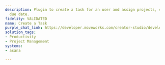 ```yaml
---
description: Plugin to create a task for an user and assign projects, start date,
  due date.
fidelity: VALIDATED
name: Create a Task
purple_chat_link: https://developer.moveworks.com/creator-studio/developer-tools/purple-chat?conversation=%7B%22startTimestamp%22%3A%2211%3A43+AM%22%2C%22messages%22%3A%5B%7B%22parts%22%3A%5B%7B%22richText%22%3A%22I+want+to+create+a+new+task+and+assign+it+to+a+user.%22%7D%5D%2C%22role%22%3A%22user%22%7D%2C%7B%22parts%22%3A%5B%7B%22richText%22%3A%22Okay%2C+I+can+help+with+that.+Let%27s+gather+some+details.%5Cn%5CnWho+should+I+assign+the+task+to%3F%22%7D%5D%2C%22role%22%3A%22assistant%22%7D%2C%7B%22parts%22%3A%5B%7B%22richText%22%3A%22John+Doe%22%7D%5D%2C%22role%22%3A%22user%22%7D%2C%7B%22parts%22%3A%5B%7B%22reasoningSteps%22%3A%5B%7B%22richText%22%3A%22Searching+for+user+%5C%22John+Doe%5C%22+in+the+system...%22%2C%22status%22%3A%22pending%22%7D%2C%7B%22richText%22%3A%22Found+2+possible+matches.%22%2C%22status%22%3A%22success%22%7D%5D%7D%2C%7B%22richText%22%3A%22I+found+a+couple+of+matches+for+%5C%22John+Doe.%5C%22%22%7D%2C%7B%22buttons%22%3A%5B%7B%22buttonText%22%3A%22John+Doe+%28john.doe%40example.com%29%22%2C%22style%22%3A%22outlined%22%7D%2C%7B%22buttonText%22%3A%22John+Doe+%28john.d%40example.com%29%22%2C%22style%22%3A%22outlined%22%7D%5D%7D%5D%2C%22role%22%3A%22assistant%22%7D%2C%7B%22parts%22%3A%5B%7B%22richText%22%3A%22John+Doe+%28john.doe%40example.com%29%22%7D%5D%2C%22role%22%3A%22user%22%7D%2C%7B%22parts%22%3A%5B%7B%22richText%22%3A%22Got+it.+Which+project+should+this+task+be+associated+with%3F%22%7D%5D%2C%22role%22%3A%22assistant%22%7D%2C%7B%22parts%22%3A%5B%7B%22richText%22%3A%22Project+Evergreen%22%7D%5D%2C%22role%22%3A%22user%22%7D%2C%7B%22parts%22%3A%5B%7B%22richText%22%3A%22Okay.+What+should+the+task+name+be%3F%22%7D%5D%2C%22role%22%3A%22assistant%22%7D%2C%7B%22parts%22%3A%5B%7B%22richText%22%3A%22Design+new+homepage%22%7D%5D%2C%22role%22%3A%22user%22%7D%2C%7B%22parts%22%3A%5B%7B%22richText%22%3A%22And+when+should+this+task+be+due%3F%22%7D%5D%2C%22role%22%3A%22assistant%22%7D%2C%7B%22parts%22%3A%5B%7B%22richText%22%3A%22Next+Friday%22%7D%5D%2C%22role%22%3A%22user%22%7D%2C%7B%22parts%22%3A%5B%7B%22richText%22%3A%22%3Cp%3EOkay%2C+I+have+the+following+details%3A%3C%2Fp%3E%5Cn%3Cp%3E%3Cstrong%3EAssignee%3C%2Fstrong%3E%3AJohn+Doe+%28john.doe%40example.com%29%26nbsp%3B%3C%2Fp%3E%5Cn%3Cp%3E%3Cstrong%3EProject%3C%2Fstrong%3E%3A+Project+Evergreen%26nbsp%3B%3C%2Fp%3E%5Cn%3Cp%3E%3Cstrong%3ETask+Name%3C%2Fstrong%3E%3A+Design+new+homepage%26nbsp%3B%3C%2Fp%3E%5Cn%3Cp%3E%3Cstrong%3EDue+Date%3C%2Fstrong%3E%3ANext+Friday%26nbsp%3B%3C%2Fp%3E%5Cn%3Cp%3ECreate+the+task%3F%3C%2Fp%3E%22%7D%2C%7B%22buttons%22%3A%5B%7B%22buttonText%22%3A%22Create+Task%22%2C%22style%22%3A%22filled%22%7D%2C%7B%22buttonText%22%3A%22Edit+Details%22%2C%22style%22%3A%22outlined%22%7D%2C%7B%22buttonText%22%3A%22Cancel%22%2C%22style%22%3A%22outlined%22%7D%5D%7D%5D%2C%22role%22%3A%22assistant%22%7D%2C%7B%22parts%22%3A%5B%7B%22richText%22%3A%22Create+Task%22%7D%5D%2C%22role%22%3A%22user%22%7D%2C%7B%22parts%22%3A%5B%7B%22richText%22%3A%22OK.+I%27ve+created+the+task.%22%7D%2C%7B%22citations%22%3A%5B%7B%22citationTitle%22%3A%22Design+new+homepage%22%2C%22connectorName%22%3A%22asana%22%7D%5D%7D%5D%2C%22role%22%3A%22assistant%22%7D%5D%7D
solution_tags:
- Productivity
- Project Management
systems:
- asana

---
```

